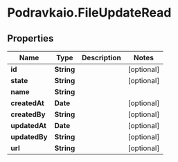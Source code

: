 # Podravkaio.FileUpdateRead

## Properties
Name | Type | Description | Notes
------------ | ------------- | ------------- | -------------
**id** | **String** |  | [optional] 
**state** | **String** |  | [optional] 
**name** | **String** |  | 
**createdAt** | **Date** |  | [optional] 
**createdBy** | **String** |  | [optional] 
**updatedAt** | **Date** |  | [optional] 
**updatedBy** | **String** |  | [optional] 
**url** | **String** |  | [optional] 


